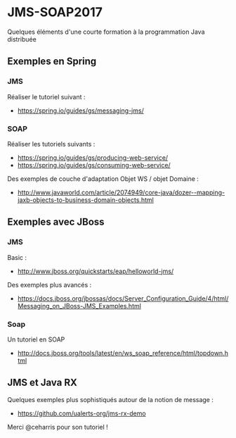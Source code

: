 # JMS-SOAP2017
Quelques éléments d'une courte formation à la programmation Java distribuée


## Exemples en Spring
### JMS
Réaliser le tutoriel suivant :
- https://spring.io/guides/gs/messaging-jms/


### SOAP
Réaliser les tutoriels suivants :
- https://spring.io/guides/gs/producing-web-service/
- https://spring.io/guides/gs/consuming-web-service/

Des exemples de couche d'adaptation Objet WS / objet Domaine :
- http://www.javaworld.com/article/2074949/core-java/dozer--mapping-jaxb-objects-to-business-domain-objects.html

## Exemples avec JBoss
### JMS
Basic :
- http://www.jboss.org/quickstarts/eap/helloworld-jms/

Des exemples plus avancés :
- https://docs.jboss.org/jbossas/docs/Server_Configuration_Guide/4/html/Messaging_on_JBoss-JMS_Examples.html

### Soap
Un tutoriel en SOAP
- http://docs.jboss.org/tools/latest/en/ws_soap_reference/html/topdown.html


## JMS et Java RX
Quelques exemples plus sophistiqués autour de la notion de message :
- https://github.com/ualerts-org/jms-rx-demo

Merci @ceharris pour son tutoriel !
